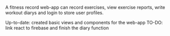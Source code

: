 A fitness record web-app can record exercises, view exercise reports, write workout diarys and login to store user profiles.

Up-to-date: created basic views and components for the web-app
TO-DO: link react to firebase and finish the diary function
